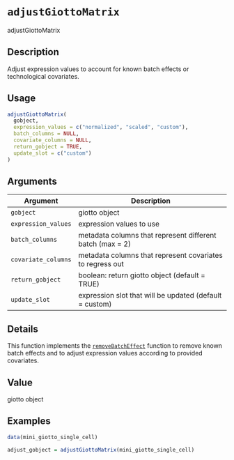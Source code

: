 # `adjustGiottoMatrix`

adjustGiottoMatrix


## Description

Adjust expression values to account for known batch effects or technological covariates.


## Usage

```r
adjustGiottoMatrix(
  gobject,
  expression_values = c("normalized", "scaled", "custom"),
  batch_columns = NULL,
  covariate_columns = NULL,
  return_gobject = TRUE,
  update_slot = c("custom")
)
```


## Arguments

Argument      |Description
------------- |----------------
`gobject`     |     giotto object
`expression_values`     |     expression values to use
`batch_columns`     |     metadata columns that represent different batch (max = 2)
`covariate_columns`     |     metadata columns that represent covariates to regress out
`return_gobject`     |     boolean: return giotto object (default = TRUE)
`update_slot`     |     expression slot that will be updated (default = custom)


## Details

This function implements the [`removeBatchEffect`](#removebatcheffect) function to
 remove known batch effects and to adjust expression values according to provided covariates.


## Value

giotto object


## Examples

```r
data(mini_giotto_single_cell)

adjust_gobject = adjustGiottoMatrix(mini_giotto_single_cell)
```


